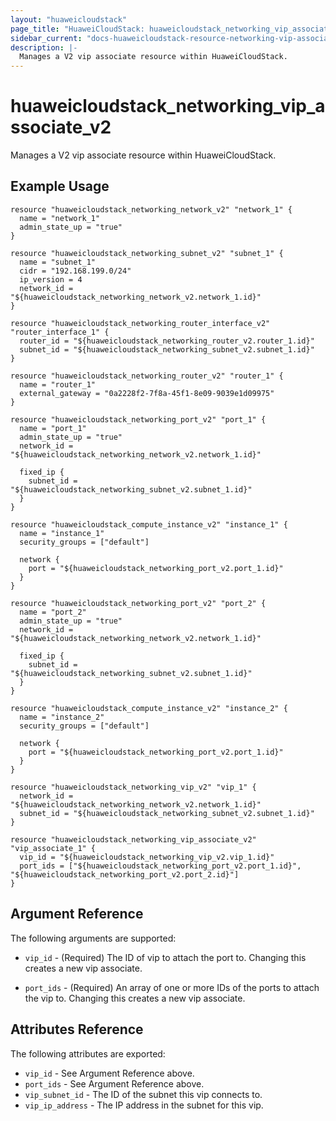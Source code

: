 ```yaml
---
layout: "huaweicloudstack"
page_title: "HuaweiCloudStack: huaweicloudstack_networking_vip_associate_v2"
sidebar_current: "docs-huaweicloudstack-resource-networking-vip-associate-v2"
description: |-
  Manages a V2 vip associate resource within HuaweiCloudStack.
---
```


# huaweicloudstack\_networking\_vip_associate_v2

Manages a V2 vip associate resource within HuaweiCloudStack.

## Example Usage

```hcl
resource "huaweicloudstack_networking_network_v2" "network_1" {
  name = "network_1"
  admin_state_up = "true"
}

resource "huaweicloudstack_networking_subnet_v2" "subnet_1" {
  name = "subnet_1"
  cidr = "192.168.199.0/24"
  ip_version = 4
  network_id = "${huaweicloudstack_networking_network_v2.network_1.id}"
}

resource "huaweicloudstack_networking_router_interface_v2" "router_interface_1" {
  router_id = "${huaweicloudstack_networking_router_v2.router_1.id}"
  subnet_id = "${huaweicloudstack_networking_subnet_v2.subnet_1.id}"
}

resource "huaweicloudstack_networking_router_v2" "router_1" {
  name = "router_1"
  external_gateway = "0a2228f2-7f8a-45f1-8e09-9039e1d09975"
}

resource "huaweicloudstack_networking_port_v2" "port_1" {
  name = "port_1"
  admin_state_up = "true"
  network_id = "${huaweicloudstack_networking_network_v2.network_1.id}"

  fixed_ip {
    subnet_id =  "${huaweicloudstack_networking_subnet_v2.subnet_1.id}"
  }
}

resource "huaweicloudstack_compute_instance_v2" "instance_1" {
  name = "instance_1"
  security_groups = ["default"]

  network {
    port = "${huaweicloudstack_networking_port_v2.port_1.id}"
  }
}

resource "huaweicloudstack_networking_port_v2" "port_2" {
  name = "port_2"
  admin_state_up = "true"
  network_id = "${huaweicloudstack_networking_network_v2.network_1.id}"

  fixed_ip {
    subnet_id =  "${huaweicloudstack_networking_subnet_v2.subnet_1.id}"
  }
}

resource "huaweicloudstack_compute_instance_v2" "instance_2" {
  name = "instance_2"
  security_groups = ["default"]

  network {
    port = "${huaweicloudstack_networking_port_v2.port_1.id}"
  }
}

resource "huaweicloudstack_networking_vip_v2" "vip_1" {
  network_id = "${huaweicloudstack_networking_network_v2.network_1.id}"
  subnet_id = "${huaweicloudstack_networking_subnet_v2.subnet_1.id}"
}

resource "huaweicloudstack_networking_vip_associate_v2" "vip_associate_1" {
  vip_id = "${huaweicloudstack_networking_vip_v2.vip_1.id}"
  port_ids = ["${huaweicloudstack_networking_port_v2.port_1.id}", "${huaweicloudstack_networking_port_v2.port_2.id}"]
}
```

## Argument Reference

The following arguments are supported:

* `vip_id` - (Required) The ID of vip to attach the port to.
    Changing this creates a new vip associate.

* `port_ids` - (Required) An array of one or more IDs of the ports to attach the vip to.
    Changing this creates a new vip associate.

## Attributes Reference

The following attributes are exported:

* `vip_id` - See Argument Reference above.
* `port_ids` - See Argument Reference above.
* `vip_subnet_id` - The ID of the subnet this vip connects to.
* `vip_ip_address` - The IP address in the subnet for this vip.
